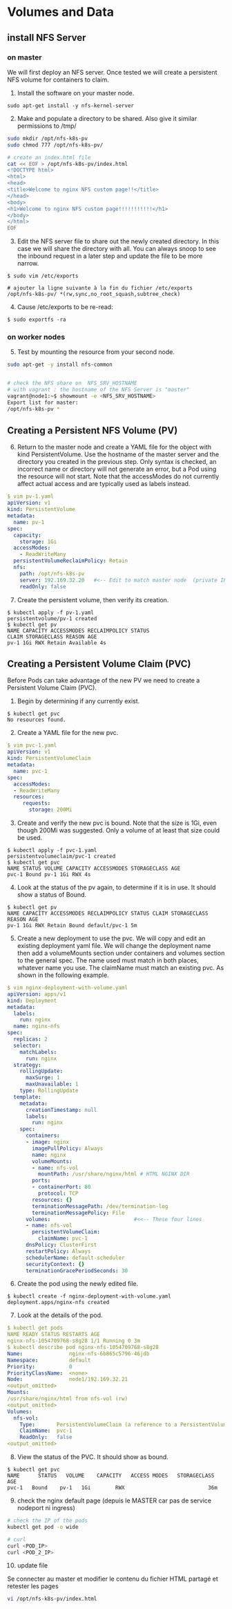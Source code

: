# Volumes and Data

## install NFS Server


### on master

We will first deploy an NFS server. Once tested we will create a persistent NFS volume for containers to claim.

1. Install the software on your master node.

```
sudo apt-get install -y nfs-kernel-server
```

2. Make and populate a directory to be shared. Also give it similar permissions to /tmp/

```sh
sudo mkdir /opt/nfs-k8s-pv
sudo chmod 777 /opt/nfs-k8s-pv/

# create an index.html file
cat << EOF > /opt/nfs-k8s-pv/index.html
<!DOCTYPE html>
<html>
<head>
<title>Welcome to nginx NFS custom page!!</title>
</head>
<body>
<h1>Welcome to nginx NFS custom page!!!!!!!!!!!</h1>
</body>
</html>
EOF
```

3. Edit the NFS server file to share out the newly created directory. In this case we will share the directory with all. You can always snoop to see the inbound request in a later step and update the file to be more narrow.

```
$ sudo vim /etc/exports

# ajouter la ligne suivante à la fin du fichier /etc/exports
/opt/nfs-k8s-pv/ *(rw,sync,no_root_squash,subtree_check)
```

4. Cause /etc/exports to be re-read:

```
$ sudo exportfs -ra
```
### on worker nodes
5. Test by mounting the resource from your second node.

```sh
sudo apt-get -y install nfs-common


# check the NFS share on  NFS_SRV_HOSTNAME
# with vagrant : the hostname of the NFS Server is "master"
vagrant@node1:~$ showmount -e <NFS_SRV_HOSTNAME>
Export list for master:
/opt/nfs-k8s-pv *

```

## Creating a Persistent NFS Volume (PV)

6. Return to the master node and create a YAML file for the object with kind PersistentVolume. Use the hostname of the master server and the directory you created in the previous step. Only syntax is checked, an incorrect name or directory will not generate an error, but a Pod using the resource will not start. Note that the accessModes do not currently affect actual access and are typically used as labels instead.

```yaml
$ vim pv-1.yaml
apiVersion: v1
kind: PersistentVolume
metadata:
  name: pv-1
spec:
  capacity:
    storage: 1Gi
  accessModes:
    - ReadWriteMany
  persistentVolumeReclaimPolicy: Retain
  nfs:
    path: /opt/nfs-k8s-pv
    server: 192.169.32.20   #<-- Edit to match master node  (private IP for AWS)
    readOnly: false
```

7. Create the persistent volume, then verify its creation.

```
$ kubectl apply -f pv-1.yaml
persistentvolume/pv-1 created
$ kubectl get pv
NAME CAPACITY ACCESSMODES RECLAIMPOLICY STATUS
CLAIM STORAGECLASS REASON AGE
pv-1 1Gi RWX Retain Available 4s
```

## Creating a Persistent Volume Claim (PVC)
Before Pods can take advantage of the new PV we need to create a Persistent Volume Claim (PVC).

1. Begin by determining if any currently exist.

```
$ kubectl get pvc
No resources found.
```

2. Create a YAML file for the new pvc.

```yaml
$ vim pvc-1.yaml
apiVersion: v1
kind: PersistentVolumeClaim
metadata:
  name: pvc-1
spec:
  accessModes:
  - ReadWriteMany
  resources:
     requests:
       storage: 200Mi
```

3. Create and verify the new pvc is bound. Note that the size is 1Gi, even though 200Mi was suggested. Only a volume of at least that size could be used.

```
$ kubectl apply -f pvc-1.yaml
persistentvolumeclaim/pvc-1 created
$ kubectl get pvc
NAME STATUS VOLUME CAPACITY ACCESSMODES STORAGECLASS AGE
pvc-1 Bound pv-1 1Gi RWX 4s
```

4. Look at the status of the pv again, to determine if it is in use. It should show a status of Bound.

```
$ kubectl get pv
NAME CAPACITY ACCESSMODES RECLAIMPOLICY STATUS CLAIM STORAGECLASS REASON AGE
pv-1 1Gi RWX Retain Bound default/pvc-1 5m
```

5. Create a new deployment to use the pvc. We will copy and edit an existing deployment yaml file. We will change the deployment name then add a volumeMounts section under containers and volumes section to the general spec. The name used must match in both places, whatever name you use. The claimName must match an existing pvc. As shown in the following example.

```yaml
$ vim nginx-deployment-with-volume.yaml
apiVersion: apps/v1
kind: Deployment
metadata:
  labels:
    run: nginx
  name: nginx-nfs
spec:
  replicas: 2
  selector:
    matchLabels:
      run: nginx
  strategy:
    rollingUpdate:
      maxSurge: 1
      maxUnavailable: 1
    type: RollingUpdate
  template:
    metadata:
      creationTimestamp: null
      labels:
        run: nginx
    spec:
      containers:
      - image: nginx
        imagePullPolicy: Always
        name: nginx
        volumeMounts:
        - name: nfs-vol
          mountPath: /usr/share/nginx/html # HTML NGINX DIR
        ports:
        - containerPort: 80
          protocol: TCP
        resources: {}
        terminationMessagePath: /dev/termination-log
        terminationMessagePolicy: File
      volumes:                           #<<-- These four lines
      - name: nfs-vol
        persistentVolumeClaim:
          claimName: pvc-1
      dnsPolicy: ClusterFirst
      restartPolicy: Always
      schedulerName: default-scheduler
      securityContext: {}
      terminationGracePeriodSeconds: 30

```

6. Create the pod using the newly edited file.

```
$ kubectl create -f nginx-deployment-with-volume.yaml
deployment.apps/nginx-nfs created
```

7. Look at the details of the pod.

```yaml
$ kubectl get pods
NAME READY STATUS RESTARTS AGE
nginx-nfs-1054709768-s8g28 1/1 Running 0 3m
$ kubectl describe pod nginx-nfs-1054709768-s8g28
Name:               nginx-nfs-6b865c5796-46jdb
Namespace:          default
Priority:           0
PriorityClassName:  <none>
Node:               node1/192.169.32.21
<output_omitted>
Mounts:
/usr/share/nginx/html from nfs-vol (rw)
<output_omitted>
Volumes:
  nfs-vol:
    Type:       PersistentVolumeClaim (a reference to a PersistentVolumeClaim in the same namespace)
    ClaimName:  pvc-1
    ReadOnly:   false
<output_omitted>
```

8. View the status of the PVC. It should show as bound.

```
$ kubectl get pvc
NAME      STATUS   VOLUME    CAPACITY   ACCESS MODES   STORAGECLASS   AGE
pvc-1   Bound    pv-1   1Gi        RWX                           36m
```

9. check the nginx default page (depuis le MASTER car pas de service nodeport ni ingress)

```sh
# check the IP of the pods
kubectl get pod -o wide

# curl
curl <POD_IP>
curl <POD_2_IP>

```

10. update file

Se connecter au master et modifier le contenu du fichier HTML partagé et retester les pages

```sh
vi /opt/nfs-k8s-pv/index.html
```
